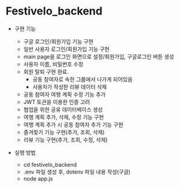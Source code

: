 Festivelo_backend 
================

- 구현 기능
    - 구글 로그인/회원가입 기능 구현
    - 일반 사용자 로그인/회원가입 기능 구현
    - main page을 로그인 화면으로 설정/회원가입, 구글로그인 버튼 생성
    - 사용자 이름, 비밀번호 수정
    - 회원 탈퇴 구현 완료.
        - 공동 참여자로 속한 그룹에서 나가게 되어있음
        - 사용자가 작성한 리뷰 데이터 삭제
    - 공동 참여자 여행 계획 수정 기능 추가
    - JWT 토큰을 이용한 인증 고려
    - 협업을 위한 공유 데이터베이스 생성
    - 여행 계획 추가, 삭제, 수정 기능 구현
    - 여행 계획 추가 시 공동 참여자 추가 기능 구현
    - 즐겨찾기 기능 구현(추가, 조회, 삭제)
    - 리뷰 기능 구현(추가, 조회, 수정, 삭제)

- 실행 방법
    - cd festivelo_backend
    - .env 파일 생성 후, dotenv 파일 내용 작성(구글)
    - node app.js
